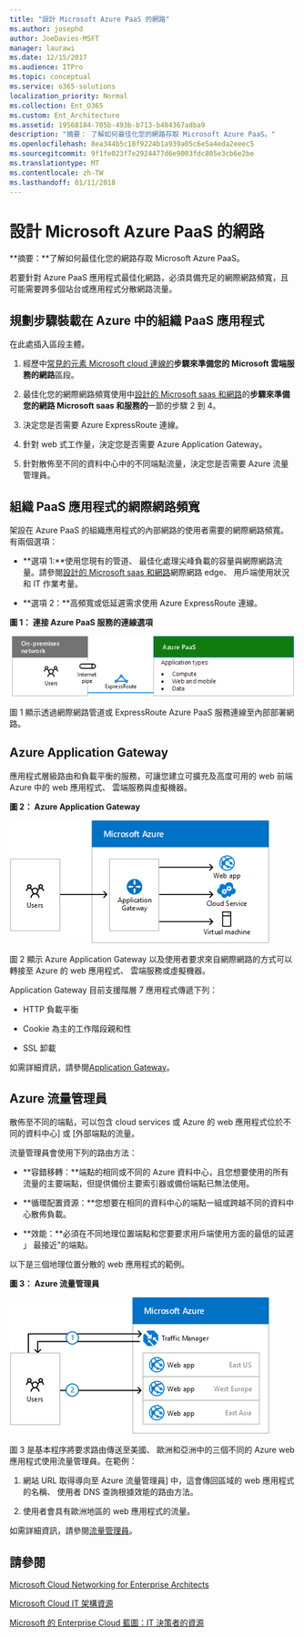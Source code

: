 ```yaml
---
title: "設計 Microsoft Azure PaaS 的網路"
ms.author: josephd
author: JoeDavies-MSFT
manager: laurawi
ms.date: 12/15/2017
ms.audience: ITPro
ms.topic: conceptual
ms.service: o365-solutions
localization_priority: Normal
ms.collection: Ent_O365
ms.custom: Ent_Architecture
ms.assetid: 19568184-705b-493b-b713-b484367adba9
description: "摘要： 了解如何最佳化您的網路存取 Microsoft Azure PaaS。"
ms.openlocfilehash: 8ea344b5c18f9224b1a939a05c6e5a4eda2eeec5
ms.sourcegitcommit: 9f1fe023f7e2924477d6e9003fdc805e3cb6e2be
ms.translationtype: MT
ms.contentlocale: zh-TW
ms.lasthandoff: 01/11/2018
---
```

# <a name="designing-networking-for-microsoft-azure-paas"></a>設計 Microsoft Azure PaaS 的網路

 **摘要：**了解如何最佳化您的網路存取 Microsoft Azure PaaS。
  
若要針對 Azure PaaS 應用程式最佳化網路，必須具備充足的網際網路頻寬，且可能需要跨多個站台或應用程式分散網路流量。
  
## <a name="planning-steps-for-hosting-organization-paas-applications-in-azure"></a>規劃步驟裝載在 Azure 中的組織 PaaS 應用程式

在此處插入區段主體。
  
1. 經歷中[常見的元素 Microsoft cloud 連線的](common-elements-of-microsoft-cloud-connectivity.md)**步驟來準備您的 Microsoft 雲端服務的網路**區段。
    
2. 最佳化您的網際網路頻寬使用中[設計的 Microsoft saas 和網路](designing-networking-for-microsoft-saas.md)的**步驟來準備您的網路 Microsoft saas 和服務的**一節的步驟 2 到 4。
    
3. 決定您是否需要 Azure ExpressRoute 連線。
    
4. 針對 web 式工作量，決定您是否需要 Azure Application Gateway。
    
5. 針對散佈至不同的資料中心中的不同端點流量，決定您是否需要 Azure 流量管理員。
    
## <a name="internet-bandwidth-for-organization-paas-applications"></a>組織 PaaS 應用程式的網際網路頻寬

架設在 Azure PaaS 的組織應用程式的內部網路的使用者需要的網際網路頻寬。有兩個選項：
  
- **選項 1:**使用您現有的管道、 最佳化處理尖峰負載的容量與網際網路流量。請參閱[設計的 Microsoft saas 和網路](designing-networking-for-microsoft-saas.md)網際網路 edge、 用戶端使用狀況和 IT 作業考量。
    
- **選項 2：**高頻寬或低延遲需求使用 Azure ExpressRoute 連線。
    
**圖 1： 連接 Azure PaaS 服務的連線選項**

![圖 1：Azure PaaS 服務的連線選項](images/Network_Poster/PaaS1.png)
  
圖 1 顯示透過網際網路管道或 ExpressRoute Azure PaaS 服務連線至內部部署網路。
  
## <a name="azure-application-gateway"></a>Azure Application Gateway

應用程式層級路由和負載平衡的服務，可讓您建立可擴充及高度可用的 web 前端 Azure 中的 web 應用程式、 雲端服務與虛擬機器。 
  
**圖 2： Azure Application Gateway**

![圖 2：Azure 應用程式閘道服務](images/Network_Poster/PaaS2.png)
  
圖 2 顯示 Azure Application Gateway 以及使用者要求來自網際網路的方式可以轉接至 Azure 的 web 應用程式、 雲端服務或虛擬機器。
  
Application Gateway 目前支援階層 7 應用程式傳遞下列：
  
- HTTP 負載平衡
    
- Cookie 為主的工作階段親和性
    
- SSL 卸載
    
如需詳細資訊，請參閱[Application Gateway](https://docs.microsoft.com/azure/application-gateway/application-gateway-introduction)。
  
## <a name="azure-traffic-manager"></a>Azure 流量管理員

散佈至不同的端點，可以包含 cloud services 或 Azure 的 web 應用程式位於不同的資料中心] 或 [外部端點的流量。
  
流量管理員會使用下列的路由方法：
  
- **容錯移轉：**端點的相同或不同的 Azure 資料中心，且您想要使用的所有流量的主要端點，但提供備份主要索引器或備份端點已無法使用。
    
- **循環配置資源：**您想要在相同的資料中心的端點一組或跨越不同的資料中心散佈負載。
    
- **效能：**必須在不同地理位置端點和您要要求用戶端使用方面的最低的延遲 」 最接近"的端點。
    
以下是三個地理位置分散的 web 應用程式的範例。
  
**圖 3： Azure 流量管理員**

![圖 3：Azure 流量管理員](images/Network_Poster/PaaS3.png)
  
圖 3 是基本程序將要求路由傳送至美國、 歐洲和亞洲中的三個不同的 Azure web 應用程式使用流量管理員。在範例：
  
1. 網站 URL 取得導向至 Azure 流量管理員] 中，這會傳回區域的 web 應用程式的名稱、 使用者 DNS 查詢根據效能的路由方法。
    
2. 使用者會具有歐洲地區的 web 應用程式的流量。
    
如需詳細資訊，請參閱[流量管理員](https://docs.microsoft.com/azure/traffic-manager/traffic-manager-overview)。
  
## <a name="see-also"></a>請參閱

[Microsoft Cloud Networking for Enterprise Architects](microsoft-cloud-networking-for-enterprise-architects.md)
  
[Microsoft Cloud IT 架構資源](microsoft-cloud-it-architecture-resources.md)

[Microsoft 的 Enterprise Cloud 藍圖：IT 決策者的資源](https://sway.com/FJ2xsyWtkJc2taRD)



